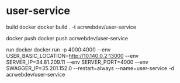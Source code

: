 # user-service

build docker
docker build . -t acrwebdev/user-service

docker push
docker push acrwebdev/user-service

run docker
docker run -p 4000:4000 --env USER_BASIC_LOCATION=http://10.140.0.2:13000 --env SERVER_IP=34.81.209.11 --env SERVER_PORT=4000 --env SWAGGER_IP=35.201.152.0 --restart=always --name=user-service -d acrwebdev/user-service
